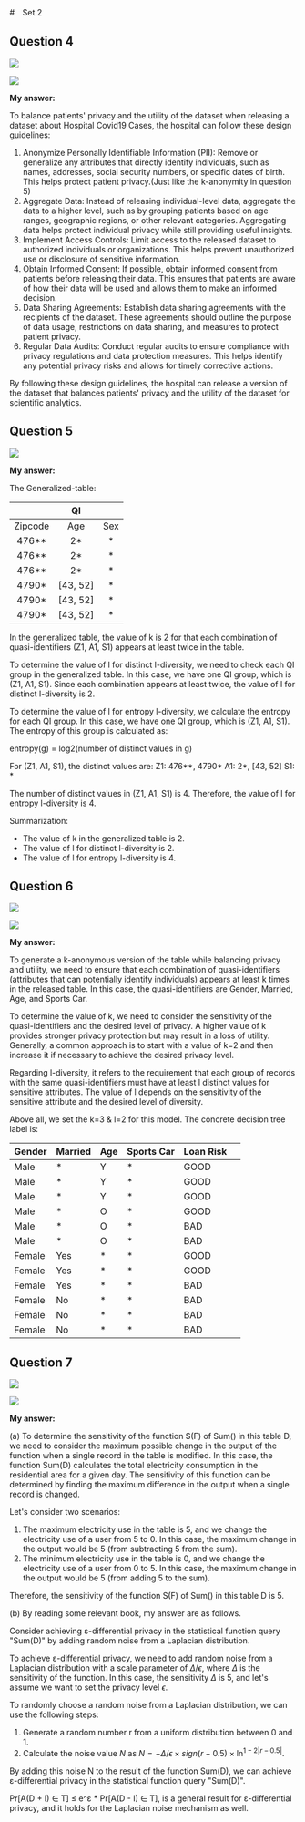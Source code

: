 #　Set 2

## Question 4

![](graph\Snipaste_2023-08-28_09-42-50.png)

![](graph\Snipaste_2023-08-28_09-43-07.png)

**My answer:**

To balance patients' privacy and the utility of the dataset when releasing a dataset about Hospital Covid19 Cases, the hospital can follow these design guidelines:

1. Anonymize Personally Identifiable Information (PII): Remove or generalize any attributes that directly identify individuals, such as names, addresses, social security numbers, or specific dates of birth. This helps protect patient privacy.(Just like the k-anonymity in question 5)
2. Aggregate Data: Instead of releasing individual-level data, aggregate the data to a higher level, such as by grouping patients based on age ranges, geographic regions, or other relevant categories. Aggregating data helps protect individual privacy while still providing useful insights.
3. Implement Access Controls: Limit access to the released dataset to authorized individuals or organizations. This helps prevent unauthorized use or disclosure of sensitive information.
4. Obtain Informed Consent: If possible, obtain informed consent from patients before releasing their data. This ensures that patients are aware of how their data will be used and allows them to make an informed decision.
5. Data Sharing Agreements: Establish data sharing agreements with the recipients of the dataset. These agreements should outline the purpose of data usage, restrictions on data sharing, and measures to protect patient privacy.
7. Regular Data Audits: Conduct regular audits to ensure compliance with privacy regulations and data protection measures. This helps identify any potential privacy risks and allows for timely corrective actions.

By following these design guidelines, the hospital can release a version of the dataset that balances patients' privacy and the utility of the dataset for scientific analytics.



## Question 5

![](graph\Snipaste_2023-08-28_09-43-16.png)



**My answer:**

The Generalized-table:

|         |    QI    |      |
| :-----: | :------: | :--: |
| Zipcode |   Age    | Sex  |
|  476**  |    2*    |  *   |
|  476**  |    2*    |  *   |
|  476**  |    2*    |  *   |
|  4790*  | [43, 52] |  *   |
|  4790*  | [43, 52] |  *   |
|  4790*  | [43, 52] |  *   |

In the generalized table, the value of k is 2 for that each combination of quasi-identifiers (Z1, A1, S1) appears at least twice in the table.

To determine the value of l for distinct l-diversity, we need to check each QI group in the generalized table. In this case, we have one QI group, which is (Z1, A1, S1). Since each combination appears at least twice, the value of l for distinct l-diversity is 2.

To determine the value of l for entropy l-diversity, we calculate the entropy for each QI group. In this case, we have one QI group, which is (Z1, A1, S1). The entropy of this group is calculated as:

entropy(g) = log2(number of distinct values in g)

For (Z1, A1, S1), the distinct values are: Z1: 476**, 4790* A1: 2*, [43, 52] S1: *

The number of distinct values in (Z1, A1, S1) is 4. Therefore, the value of l for entropy l-diversity is 4.

Summarization:

- The value of k in the generalized table is 2.
- The value of l for distinct l-diversity is 2.
- The value of l for entropy l-diversity is 4.



## Question 6

![](graph\Snipaste_2023-08-28_09-43-44.png)

![](graph\Snipaste_2023-08-28_09-44-00.png)

**My answer:**

To generate a k-anonymous version of the table while balancing privacy and utility, we need to ensure that each combination of quasi-identifiers (attributes that can potentially identify individuals) appears at least k times in the released table. In this case, the quasi-identifiers are Gender, Married, Age, and Sports Car.

To determine the value of k, we need to consider the sensitivity of the quasi-identifiers and the desired level of privacy. A higher value of k provides stronger privacy protection but may result in a loss of utility. Generally, a common approach is to start with a value of k=2 and then increase it if necessary to achieve the desired privacy level.

Regarding l-diversity, it refers to the requirement that each group of records with the same quasi-identifiers must have at least l distinct values for sensitive attributes. The value of l depends on the sensitivity of the sensitive attribute and the desired level of diversity. 

Above all, we set the k=3 & l=2 for this model. The concrete decision tree label is:

| Gender | Married | Age  | Sports Car | Loan Risk |      |
| ------ | ------- | ---- | ---------- | --------- | ---- |
| Male   | *       | Y    | *          | GOOD      |      |
| Male   | *       | Y    | *          | GOOD      |      |
| Male   | *       | Y    | *          | GOOD      |      |
| Male   | *       | O    | *          | GOOD      |      |
| Male   | *       | O    | *          | BAD       |      |
| Male   | *       | O    | *          | BAD       |      |
| Female | Yes     | *    | *          | GOOD      |      |
| Female | Yes     | *    | *          | GOOD      |      |
| Female | Yes     | *    | *          | BAD       |      |
| Female | No      | *    | *          | BAD       |      |
| Female | No      | *    | *          | BAD       |      |
| Female | No      | *    | *          | BAD       |      |



## Question 7

![](graph\Snipaste_2023-08-28_09-44-12.png)

![](graph\Snipaste_2023-08-28_09-44-22.png)

**My answer:**

(a) To determine the sensitivity of the function S(F) of Sum() in this table D, we need to consider the maximum possible change in the output of the function when a single record in the table is modified. In this case, the function Sum(D) calculates the total electricity consumption in the residential area for a given day. The sensitivity of this function can be determined by finding the maximum difference in the output when a single record is changed.

Let's consider two scenarios:
1. The maximum electricity use in the table is 5, and we change the electricity use of a user from 5 to 0. In this case, the maximum change in the output would be 5 (from subtracting 5 from the sum).
2. The minimum electricity use in the table is 0, and we change the electricity use of a user from 0 to 5. In this case, the maximum change in the output would be 5 (from adding 5 to the sum).

Therefore, the sensitivity of the function S(F) of Sum() in this table D is 5.



(b) By reading some relevant book, my answer are as follows.

Consider achieving ε-differential privacy in the statistical function query "Sum(D)" by adding random noise from a Laplacian distribution.

To achieve ε-differential privacy, we need to add random noise from a Laplacian distribution with a scale parameter of $\Delta/\epsilon$, where $\Delta$ is the sensitivity of the function. In this case, the sensitivity $\Delta$ is 5, and let's assume we want to set the privacy level $\epsilon$.

To randomly choose a random noise from a Laplacian distribution, we can use the following steps:
1. Generate a random number r from a uniform distribution between 0 and 1.
2. Calculate the noise value $N$ as $N = -\Delta/\epsilon \times sign(r-0.5)\times \ln^{1-2|r-0.5|}$.

By adding this noise N to the result of the function Sum(D), we can achieve ε-differential privacy in the statistical function query "Sum(D)".

Pr[A(D + I) ∈ T] ≤ e^ε * Pr[A(D - I) ∈ T], is a general result for ε-differential privacy, and it holds for the Laplacian noise mechanism as well.


